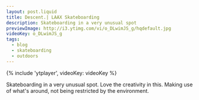 ```yaml
---
layout: post.liquid
title: Descent.| LAAX Skateboarding
description: Skateboarding in a very unusual spot
previewImage: http://i3.ytimg.com/vi/o_DLwimJS_g/hqdefault.jpg
videoKey: o_DLwimJS_g
tags:
  - blog
  - skateboarding
  - outdoors
---
```


{% include 'ytplayer', videoKey: videoKey %}

Skateboarding in a very unusual spot. Love the creativity in this. Making use of what's around, not being
restricted by the environment.
